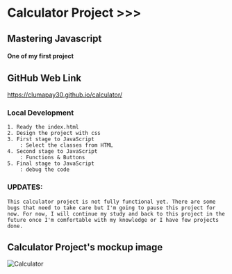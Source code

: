 # Calculator Project >>>
## Mastering Javascript

#### One of my first project


## GitHub Web Link

https://clumapay30.github.io/calculator/

### Local Development
    1. Ready the index.html
    2. Design the project with css
    3. First stage to JavaScript
        : Select the classes from HTML
    4. Second stage to JavaScript
        : Functions & Buttons
    5. Final stage to JavaScript
        : debug the code

### UPDATES:
    This calculator project is not fully functional yet. There are some bugs that need to take care but I'm going to pause this project for now. For now, I will continue my study and back to this project in the future once I'm comfortable with my knowledge or I have few projects done.

## Calculator Project's mockup image
![Calculator](https://user-images.githubusercontent.com/82793186/116466893-f7a75000-a866-11eb-8e49-0f931da4dd7e.png)
